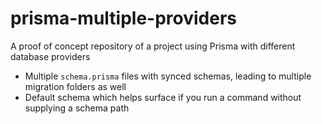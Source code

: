 # prisma-multiple-providers
A proof of concept repository of a project using Prisma with different database providers

- Multiple `schema.prisma` files with synced schemas, leading to multiple migration folders as well
- Default schema which helps surface if you run a command without supplying a schema path

